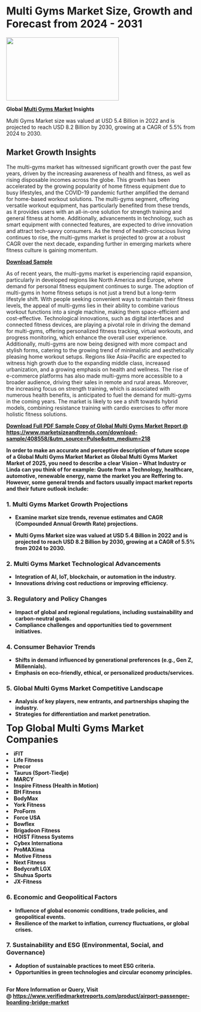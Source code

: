 <H1>Multi Gyms Market Size, Growth and Forecast from 2024 - 2031</H1><img class="aligncenter size-medium wp-image-584254" src="https://thirdeyenews.in/wp-content/uploads/2024/09/Global-Market-Research-300x168.jpeg" alt="" width="300" height="168" /><p><strong>Global&nbsp;<a href="https://www.marketsizeandtrends.com/download-sample/408558/&amp;utm_source=Pulse&amp;utm_medium=218">Multi Gyms Market</a> Insights</strong></p><p>Multi Gyms Market size was valued at USD 5.4 Billion in 2022 and is projected to reach USD 8.2 Billion by 2030, growing at a CAGR of 5.5% from 2024 to 2030.</p><p><h2>Market Growth Insights</h2> <p>The multi-gyms market has witnessed significant growth over the past few years, driven by the increasing awareness of health and fitness, as well as rising disposable incomes across the globe. This growth has been accelerated by the growing popularity of home fitness equipment due to busy lifestyles, and the COVID-19 pandemic further amplified the demand for home-based workout solutions. The multi-gyms segment, offering versatile workout equipment, has particularly benefited from these trends, as it provides users with an all-in-one solution for strength training and general fitness at home. Additionally, advancements in technology, such as smart equipment with connected features, are expected to drive innovation and attract tech-savvy consumers. As the trend of health-conscious living continues to rise, the multi-gyms market is projected to grow at a robust CAGR over the next decade, expanding further in emerging markets where fitness culture is gaining momentum.</p> <p><strong><a href="#">Download Sample</a></strong></p> <p>As of recent years, the multi-gyms market is experiencing rapid expansion, particularly in developed regions like North America and Europe, where demand for personal fitness equipment continues to surge. The adoption of multi-gyms in home fitness setups is not just a trend but a long-term lifestyle shift. With people seeking convenient ways to maintain their fitness levels, the appeal of multi-gyms lies in their ability to combine various workout functions into a single machine, making them space-efficient and cost-effective. Technological innovations, such as digital interfaces and connected fitness devices, are playing a pivotal role in driving the demand for multi-gyms, offering personalized fitness tracking, virtual workouts, and progress monitoring, which enhance the overall user experience. Additionally, multi-gyms are now being designed with more compact and stylish forms, catering to the growing trend of minimalistic and aesthetically pleasing home workout setups. Regions like Asia-Pacific are expected to witness high growth due to the expanding middle class, increased urbanization, and a growing emphasis on health and wellness. The rise of e-commerce platforms has also made multi-gyms more accessible to a broader audience, driving their sales in remote and rural areas. Moreover, the increasing focus on strength training, which is associated with numerous health benefits, is anticipated to fuel the demand for multi-gyms in the coming years. The market is likely to see a shift towards hybrid models, combining resistance training with cardio exercises to offer more holistic fitness solutions.</p> <p><strong><a href="#"></p><p><span class=""><strong>Download Full PDF Sample Copy of Global Multi Gyms Market Report</strong> @ <a href="https://www.marketsizeandtrends.com/download-sample/408558/&amp;utm_source=Pulse&amp;utm_medium=218" target="_blank">https://www.marketsizeandtrends.com/download-sample/408558/&amp;utm_source=Pulse&amp;utm_medium=218</a></span></p><p>In order to make an accurate and perceptive description of future scope of a Global&nbsp;Multi Gyms Market Market as Global&nbsp;Multi Gyms Market Market of 2025, you need to describe a clear Vision &ndash; What Industry or Linda can you think of for example: Quote from a Technology, healthcare, automotive, renewable energy, name the market you are Reffering to. However, some general trends and factors usually impact market reports and their future outlook include:</p><h3>1.&nbsp;<strong>Multi Gyms Market Growth Projections</strong></h3><ul><li>Examine market size trends, revenue estimates and CAGR (Compounded Annual Growth Rate) projections.</li><li><p>Multi Gyms Market size was valued at USD 5.4 Billion in 2022 and is projected to reach USD 8.2 Billion by 2030, growing at a CAGR of 5.5% from 2024 to 2030.</p></li></ul><h3>2.&nbsp;<strong>Multi Gyms Market Technological Advancements</strong></h3><ul><li>Integration of AI, IoT, blockchain, or automation in the industry.</li><li>Innovations driving cost reductions or improving efficiency.</li></ul><h3>3.&nbsp;<strong>Regulatory and Policy Changes</strong></h3><ul><li>Impact of global and regional regulations, including sustainability and carbon-neutral goals.</li><li>Compliance challenges and opportunities tied to government initiatives.</li></ul><h3>4.&nbsp;<strong>Consumer Behavior Trends</strong></h3><ul><li>Shifts in demand influenced by generational preferences (e.g., Gen Z, Millennials).</li><li>Emphasis on eco-friendly, ethical, or personalized products/services.</li></ul><h3>5.&nbsp;<strong>Global Multi Gyms Market Competitive Landscape</strong></h3><ul><li>Analysis of key players, new entrants, and partnerships shaping the industry.</li><li>Strategies for differentiation and market penetration.</li></ul><p data-pm-slice="1 1 []"><span style="color: inherit; font-family: inherit; font-size: 25px;">Top Global Multi Gyms Market Companies</span></p><div class="" data-test-id=""><p><li>iFIT</li><li> Life Fitness</li><li> Precor</li><li> Taurus (Sport-Tiedje)</li><li> MARCY</li><li> Inspire Fitness (Health in Motion)</li><li> BH Fitness</li><li> BodyMax</li><li> York Fitness</li><li> ProForm</li><li> Force USA</li><li> Bowflex</li><li> Brigadoon Fitness</li><li> HOIST Fitness Systems</li><li> Cybex Internationa</li><li> ProMAXima</li><li> Motive Fitness</li><li> Next Fitness</li><li> Bodycraft LGX</li><li> Shuhua Sports</li><li> JX-Fitness</li></p></div><h3>6.&nbsp;<strong>Economic and Geopolitical Factors</strong></h3><ul><li>Influence of global economic conditions, trade policies, and geopolitical events.</li><li>Resilience of the market to inflation, currency fluctuations, or global crises.</li></ul><h3>7.&nbsp;<strong>Sustainability and ESG (Environmental, Social, and Governance)</strong></h3><ul><li>Adoption of sustainable practices to meet ESG criteria.</li><li>Opportunities in green technologies and circular economy principles.</li></ul><h2><strong style="font-size: 14px;">For More Information or Query, Visit @&nbsp;</strong><a style="background-color: #ffffff; font-size: 14px;" href="https://www.marketsizeandtrends.com/report/multi-gyms-market/" target="_blank">https://www.verifiedmarketreports.com/product/airport-passenger-boarding-bridge-market</a></h2>

